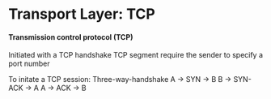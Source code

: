 #  Transport Layer: TCP

#### Transmission control protocol (TCP)

Initiated with a TCP handshake
TCP segment require the sender to specify a port number

To initate a TCP session:
Three-way-handshake
A -> SYN -> B
B -> SYN-ACK -> A
A -> ACK -> B

